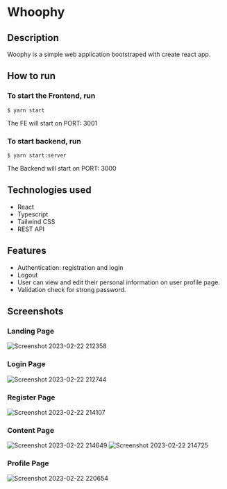 # Whoophy

## Description
Woophy is a simple web application bootstraped with create react app.

## How to run

### To start the Frontend, run
```
$ yarn start
```

The FE will start on PORT: 3001
### To start backend, run
```
$ yarn start:server
```

The Backend will start on PORT: 3000



## Technologies used

- React
- Typescript
- Tailwind CSS
- REST API


## Features
- Authentication: registration and login 
- Logout
- User can view and edit their personal information on user profile page.
- Validation check for strong password.

## Screenshots
### Landing Page
![Screenshot 2023-02-22 212358](https://user-images.githubusercontent.com/106388649/220750798-98b09463-fe3d-45e5-9b92-3e14faac809f.png)
### Login Page
![Screenshot 2023-02-22 212744](https://user-images.githubusercontent.com/106388649/220751596-9d269b85-2506-4364-8b47-9ef84aed1f61.png)
### Register Page
![Screenshot 2023-02-22 214107](https://user-images.githubusercontent.com/106388649/220753963-4af73c0b-5a90-4127-a5b8-20afafca2ce5.png)
### Content Page
![Screenshot 2023-02-22 214649](https://user-images.githubusercontent.com/106388649/220755211-9090364a-e1ad-47b7-8824-ae5568ca7248.png)
![Screenshot 2023-02-22 214725](https://user-images.githubusercontent.com/106388649/220755269-108f853d-08ac-466d-9762-8f3b1628a22f.png)
### Profile Page
![Screenshot 2023-02-22 220654](https://user-images.githubusercontent.com/106388649/220759383-2f6c823a-3fbf-4c92-b27c-980eebacbd7b.png)

